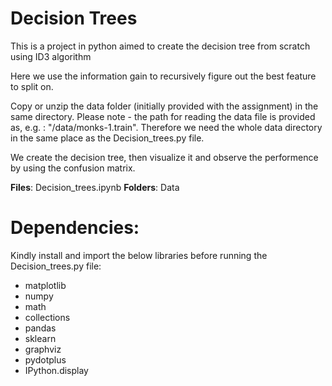 # Decision Trees
This is a project in python aimed to create the decision tree from scratch using ID3 algorithm

Here we use the information gain to recursively figure out the best feature to split on. 

Copy or unzip the data folder (initially provided with the assignment) in the same directory. Please note - the path for reading the data file is provided as, e.g. : "/data/monks-1.train". Therefore we need the whole data directory in the same place as the Decision_trees.py file.

We create the decision tree, then visualize it and observe the performence by using the confusion matrix.

**Files**: Decision_trees.ipynb
**Folders**: Data



# Dependencies:

Kindly install and import the below libraries before running the Decision_trees.py file:
 - matplotlib
 - numpy
 - math
 - collections
 - pandas
 - sklearn
 - graphviz
 - pydotplus
 - IPython.display
